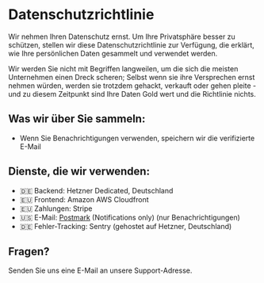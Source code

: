 # Datenschutzrichtlinie

Wir nehmen Ihren Datenschutz ernst. Um Ihre Privatsphäre besser zu schützen, stellen wir diese Datenschutzrichtlinie zur Verfügung, die erklärt, wie Ihre persönlichen Daten gesammelt und verwendet werden.

Wir werden Sie nicht mit Begriffen langweilen, um die sich die meisten Unternehmen einen Dreck scheren; Selbst wenn sie ihre Versprechen ernst nehmen würden, werden sie trotzdem gehackt, verkauft oder gehen pleite - und zu diesem Zeitpunkt sind Ihre Daten Gold wert und die Richtlinie nichts.

## Was wir über Sie sammeln:

- Wenn Sie Benachrichtigungen verwenden, speichern wir die verifizierte E-Mail

## Dienste, die wir verwenden:

- 🇩🇪 Backend: Hetzner Dedicated, Deutschland
- 🇪🇺 Frontend: Amazon AWS Cloudfront
- 🇪🇺 Zahlungen: Stripe
- 🇺🇸 E-Mail: [Postmark](https://postmarkapp.com/eu-privacy) (Notifications only) (nur Benachrichtigungen)
- 🇩🇪 Fehler-Tracking: Sentry (gehostet auf Hetzner, Deutschland)

## Fragen?

Senden Sie uns eine E-Mail an unsere Support-Adresse.